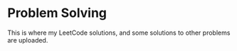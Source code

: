 # Problem Solving
This is where my LeetCode solutions, and some solutions to other problems are uploaded.
